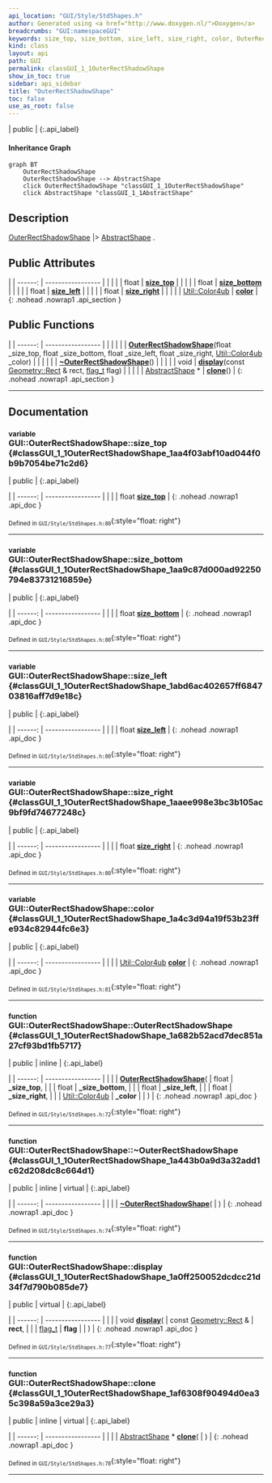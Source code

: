 ```yaml
---
api_location: "GUI/Style/StdShapes.h"
author: Generated using <a href="http://www.doxygen.nl/">Doxygen</a>
breadcrumbs: "GUI:namespaceGUI"
keywords: size_top, size_bottom, size_left, size_right, color, OuterRectShadowShape, ~OuterRectShadowShape, display, clone
kind: class
layout: api
path: GUI
permalink: classGUI_1_1OuterRectShadowShape
show_in_toc: true
sidebar: api_sidebar
title: "OuterRectShadowShape"
toc: false
use_as_root: false
---
```


| public |
{:.api_label}

#### Inheritance Graph

```mermaid
graph BT
	OuterRectShadowShape
	OuterRectShadowShape --> AbstractShape
	click OuterRectShadowShape "classGUI_1_1OuterRectShadowShape"
	click AbstractShape "classGUI_1_1AbstractShape"
```

## Description

[OuterRectShadowShape](classGUI_1_1OuterRectShadowShape) |> [AbstractShape](classGUI_1_1AbstractShape) .



## Public Attributes

|
| ------: | ----------------- |
|  | |
| float | **[size_top](#classGUI_1_1OuterRectShadowShape_1aa4f03abf10ad044f0b9b7054be71c2d6)**  |
|  | |
| float | **[size_bottom](#classGUI_1_1OuterRectShadowShape_1aa9c87d000ad92250794e83731216859e)**  |
|  | |
| float | **[size_left](#classGUI_1_1OuterRectShadowShape_1abd6ac402657ff684703816aff7d9e18c)**  |
|  | |
| float | **[size_right](#classGUI_1_1OuterRectShadowShape_1aaee998e3bc3b105ac9bf9fd74677248c)**  |
|  | |
| [Util::Color4ub](classUtil_1_1Color4ub) | **[color](#classGUI_1_1OuterRectShadowShape_1a4c3d94a19f53b23ffe934c82944fc6e3)**  |
{: .nohead .nowrap1 .api_section }


## Public Functions

|
| ------: | ----------------- |
|  | |
|  | **[OuterRectShadowShape](#classGUI_1_1OuterRectShadowShape_1a682b52acd7dec851a27cf93bd1fb5717)**(float _size_top, float _size_bottom, float _size_left, float _size_right,  [Util::Color4ub](classUtil_1_1Color4ub)  _color) |
|  | |
|  | **[~OuterRectShadowShape](#classGUI_1_1OuterRectShadowShape_1a443b0a9d3a32add1c62d208dc8c664d1)**() |
|  | |
| void | **[display](#classGUI_1_1OuterRectShadowShape_1a0ff250052dcdcc21d34f7d790b085de7)**(const [Geometry::Rect](namespaceGeometry#namespaceGeometry_1acedeea2f6bddd99f077df6f73901a875) & rect,  [flag_t](classGUI_1_1AbstractShape#classGUI_1_1AbstractShape_1a30ae7217ac48efbb16cf6053706fead5)  flag) |
|  | |
| [AbstractShape](classGUI_1_1AbstractShape) * | **[clone](#classGUI_1_1OuterRectShadowShape_1af6308f90494d0ea35c398a59a3ce29a3)**() |
{: .nohead .nowrap1 .api_section }


-------------------------------------------------------------------

## Documentation

### <small>variable</small><br/> GUI::OuterRectShadowShape::size_top {#classGUI_1_1OuterRectShadowShape_1aa4f03abf10ad044f0b9b7054be71c2d6}

| public |
{:.api_label}

|
| ------: | ----------------- |
|  |
| float **[size_top](#classGUI_1_1OuterRectShadowShape_1aa4f03abf10ad044f0b9b7054be71c2d6)**  |
{: .nohead .nowrap1 .api_doc }





<sub>Defined in `GUI/Style/StdShapes.h:80`</sub>{:style="float: right"}

-------------------------------------------------------------------

### <small>variable</small><br/> GUI::OuterRectShadowShape::size_bottom {#classGUI_1_1OuterRectShadowShape_1aa9c87d000ad92250794e83731216859e}

| public |
{:.api_label}

|
| ------: | ----------------- |
|  |
| float **[size_bottom](#classGUI_1_1OuterRectShadowShape_1aa9c87d000ad92250794e83731216859e)**  |
{: .nohead .nowrap1 .api_doc }





<sub>Defined in `GUI/Style/StdShapes.h:80`</sub>{:style="float: right"}

-------------------------------------------------------------------

### <small>variable</small><br/> GUI::OuterRectShadowShape::size_left {#classGUI_1_1OuterRectShadowShape_1abd6ac402657ff684703816aff7d9e18c}

| public |
{:.api_label}

|
| ------: | ----------------- |
|  |
| float **[size_left](#classGUI_1_1OuterRectShadowShape_1abd6ac402657ff684703816aff7d9e18c)**  |
{: .nohead .nowrap1 .api_doc }





<sub>Defined in `GUI/Style/StdShapes.h:80`</sub>{:style="float: right"}

-------------------------------------------------------------------

### <small>variable</small><br/> GUI::OuterRectShadowShape::size_right {#classGUI_1_1OuterRectShadowShape_1aaee998e3bc3b105ac9bf9fd74677248c}

| public |
{:.api_label}

|
| ------: | ----------------- |
|  |
| float **[size_right](#classGUI_1_1OuterRectShadowShape_1aaee998e3bc3b105ac9bf9fd74677248c)**  |
{: .nohead .nowrap1 .api_doc }





<sub>Defined in `GUI/Style/StdShapes.h:80`</sub>{:style="float: right"}

-------------------------------------------------------------------

### <small>variable</small><br/> GUI::OuterRectShadowShape::color {#classGUI_1_1OuterRectShadowShape_1a4c3d94a19f53b23ffe934c82944fc6e3}

| public |
{:.api_label}

|
| ------: | ----------------- |
|  |
| [Util::Color4ub](classUtil_1_1Color4ub) **[color](#classGUI_1_1OuterRectShadowShape_1a4c3d94a19f53b23ffe934c82944fc6e3)**  |
{: .nohead .nowrap1 .api_doc }





<sub>Defined in `GUI/Style/StdShapes.h:81`</sub>{:style="float: right"}

-------------------------------------------------------------------

### <small>function</small><br/> GUI::OuterRectShadowShape::OuterRectShadowShape {#classGUI_1_1OuterRectShadowShape_1a682b52acd7dec851a27cf93bd1fb5717}

| public | inline |
{:.api_label}

|
| ------: | ----------------- |
|  |
|  **[OuterRectShadowShape](#classGUI_1_1OuterRectShadowShape_1a682b52acd7dec851a27cf93bd1fb5717)**( | float | **_size_top**, |
| | float | **_size_bottom**, |
| | float | **_size_left**, |
| | float | **_size_right**, |
| |  [Util::Color4ub](classUtil_1_1Color4ub)  | **_color** |
|   ) |
{: .nohead .nowrap1 .api_doc }





<sub>Defined in `GUI/Style/StdShapes.h:72`</sub>{:style="float: right"}

-------------------------------------------------------------------

### <small>function</small><br/> GUI::OuterRectShadowShape::~OuterRectShadowShape {#classGUI_1_1OuterRectShadowShape_1a443b0a9d3a32add1c62d208dc8c664d1}

| public | inline | virtual |
{:.api_label}

|
| ------: | ----------------- |
|  |
|  **[~OuterRectShadowShape](#classGUI_1_1OuterRectShadowShape_1a443b0a9d3a32add1c62d208dc8c664d1)**( |  ) |
{: .nohead .nowrap1 .api_doc }





<sub>Defined in `GUI/Style/StdShapes.h:74`</sub>{:style="float: right"}

-------------------------------------------------------------------

### <small>function</small><br/> GUI::OuterRectShadowShape::display {#classGUI_1_1OuterRectShadowShape_1a0ff250052dcdcc21d34f7d790b085de7}

| public | virtual |
{:.api_label}

|
| ------: | ----------------- |
|  |
| void **[display](#classGUI_1_1OuterRectShadowShape_1a0ff250052dcdcc21d34f7d790b085de7)**( | const [Geometry::Rect](namespaceGeometry#namespaceGeometry_1acedeea2f6bddd99f077df6f73901a875) & | **rect**, |
| |  [flag_t](classGUI_1_1AbstractShape#classGUI_1_1AbstractShape_1a30ae7217ac48efbb16cf6053706fead5)  | **flag** |
|   ) |
{: .nohead .nowrap1 .api_doc }





<sub>Defined in `GUI/Style/StdShapes.h:77`</sub>{:style="float: right"}

-------------------------------------------------------------------

### <small>function</small><br/> GUI::OuterRectShadowShape::clone {#classGUI_1_1OuterRectShadowShape_1af6308f90494d0ea35c398a59a3ce29a3}

| public | inline | virtual |
{:.api_label}

|
| ------: | ----------------- |
|  |
| [AbstractShape](classGUI_1_1AbstractShape) * **[clone](#classGUI_1_1OuterRectShadowShape_1af6308f90494d0ea35c398a59a3ce29a3)**( |  ) |
{: .nohead .nowrap1 .api_doc }





<sub>Defined in `GUI/Style/StdShapes.h:78`</sub>{:style="float: right"}

-------------------------------------------------------------------

